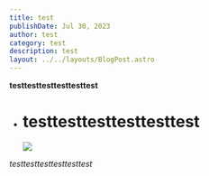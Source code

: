 ```yaml
---
title: test
publishDate: Jul 30, 2023
author: test
category: test
description: test
layout: ../../layouts/BlogPost.astro
---
```

**testtesttesttesttesttest**





* # testtesttesttesttesttest

  ![](/assets/blog/stories.png)



*testtesttesttesttesttest*